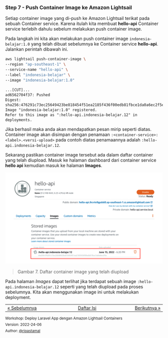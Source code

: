
### <a name="step-7"></a>Step 7 - Push Container Image ke Amazon Lightsail

Setiap container image yang di-push ke Amazon Lightsail terikat pada sebuah Container service. Karena itulah kita membuat **hello-api** Container service terlebih dahulu sebelum melakukan push container image.

Pada langkah ini kita akan melakukan push container image `indonesia-belajar:1.0` yang telah dibuat sebelumnya ke Container service **hello-api**. Jalankan perintah dibawah ini.

```sh
aws lightsail push-container-image \
--region "ap-southeast-1" \
--service-name "hello-api" \
--label "indonesia-belajar" \
--image "indonesia-belajar:1.0"
```

```
...[CUT]...
ad6562704f37: Pushed 
Digest: sha256:476291c73ec25649423be818454f51ea2185f436f00edb81fbce1da0a6ec2f5e
Image "indonesia-belajar:1.0" registered.
Refer to this image as ":hello-api.indonesia-belajar.12" in deployments.
```

Jika berhasil maka anda akan mendapatkan pesan mirip seperti diatas. Container image akan disimpan dengan penamaan `:<container-service>:<label>.<versi-upload>` pada contoh diatas penamaannya adalah `:hello-api.indonesia-belajar.12`.

Sekarang pastikan container image tersebut ada dalam daftar container yang telah diupload. Masuk ke halaman dashboard dari container service **hello api** kemudian masuk ke halaman **Images**.

[![Lightsail hello-api Image](https://raw.githubusercontent.com/rioastamal-examples/assets/main/workshop-amazon-lightsail-containers/lab-general-app/images/lightsail-hello-api-image.png)](https://raw.githubusercontent.com/rioastamal-examples/assets/main/workshop-amazon-lightsail-containers/lab-general-app/images/lightsail-hello-api-image.png)

> Gambar 7. Daftar container image yang telah diupload

Pada halaman _Images_ dapat terlihat jika terdapat sebuah image `:hello-api.indonesia-belajar.12` seperti yang telah diupload pada proses sebelumnya. Kita akan menggunakan image ini untuk melakukan deployment.


<table border="0" style="width: 100%; display: table;"><tr><td><a href="STEP-6.md">&laquo; Sebelumnya</td><td align="center"><a href="README.md">Daftar Isi</a></td><td align="right"><a href="STEP-8.md">Berikutnya &raquo;</a></td></tr></table>

<sup>Workshop: Deploy Laravel App dengan Amazon Lightsail Containers  
Version: 2022-24-06  
Author: [@rioastamal](https://github.com/rioastamal)</sup>
